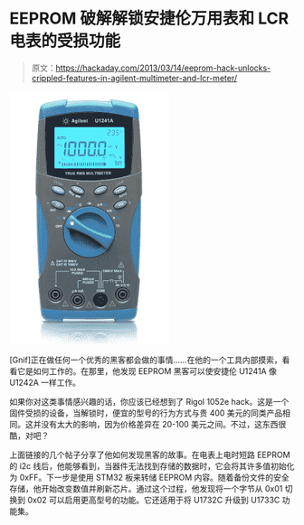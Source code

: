 # EEPROM 破解解锁安捷伦万用表和 LCR 电表的受损功能

> 原文：<https://hackaday.com/2013/03/14/eeprom-hack-unlocks-crippled-features-in-agilent-multimeter-and-lcr-meter/>

![u1241a-agilent-hack](img/92eaedc6d1b0685b8b0fbcf1163c5f6f.png)

[Gnif]正在做任何一个优秀的黑客都会做的事情……在他的一个工具内部摸索，看看它是如何工作的。在那里，他发现 EEPROM 黑客可以使安捷伦 U1241A 像 U1242A 一样工作。

如果你对这类事情感兴趣的话，你应该已经想到了 Rigol 1052e hack。这是一个固件受损的设备，当解锁时，便宜的型号的行为方式与贵 400 美元的同类产品相同。这并没有太大的影响，因为价格差异在 20-100 美元之间。不过，这东西很酷，对吧？

上面链接的几个帖子分享了他如何发现黑客的故事。在电表上电时短路 EEPROM 的 i2c 线后，他能够看到，当器件无法找到存储的数据时，它会将其许多值初始化为 0xFF。下一步是使用 STM32 板来转储 EEPROM 内容。随着备份文件的安全存储，他开始改变数值并刷新芯片。通过这个过程，他发现将一个字节从 0x01 切换到 0x02 可以启用更高型号的功能。它还适用于将 U1732C 升级到 U1733C 功能集。